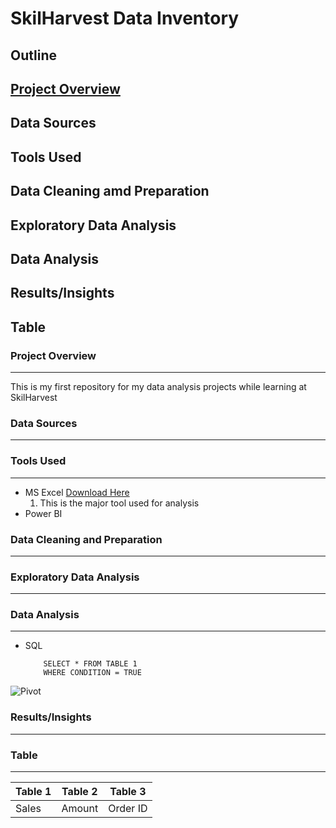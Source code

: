 # SkilHarvest Data Inventory

## Outline
## [Project Overview](#project-overview)
## Data Sources
## Tools Used
## Data Cleaning amd Preparation
## Exploratory Data Analysis
## Data Analysis
## Results/Insights
## Table 

### Project Overview
---
This is my first repository for my data analysis projects while learning at SkilHarvest

### Data Sources
---

### Tools Used
---
- MS Excel [Download Here](https://www.microsoft.com)
    1. This is the major tool used for analysis
- Power BI

### Data Cleaning and Preparation
---

### Exploratory Data Analysis
---

### Data Analysis
---
- SQL
  ```
      SELECT * FROM TABLE 1
      WHERE CONDITION = TRUE
  ```
![Pivot](https://github.com/user-attachments/assets/cb7e0841-665b-4f83-9338-3b1e8a41b011)

### Results/Insights
---

### Table
---
|Table 1|Table 2|Table 3|
|-------|-------|-------|
|Sales|Amount|Order ID|
